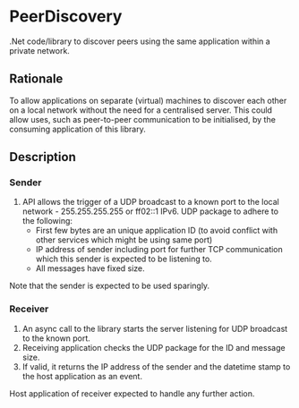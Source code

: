 # PeerDiscovery
.Net code/library to discover peers using the same application within a private network. 

## Rationale

To allow applications on separate (virtual) machines to discover each other on a local network without the need for a centralised server.  This could allow uses, such as peer-to-peer communication to be initialised, by the consuming application of this library.

## Description

### Sender
1. API allows the trigger of a UDP broadcast to a known port to the local network - 255.255.255.255 or ff02::1 IPv6.  UDP package to adhere to the following:
     - First few bytes are an unique application ID (to avoid conflict with other services which might be using same port)
     - IP address of sender including port for further TCP communication which this sender is expected to be listening to.
     - All messages have fixed size.

Note that the sender is expected to be used sparingly.

### Receiver
1. An async call to the library starts the server listening for UDP broadcast to the known port.
2. Receiving application checks the UDP package for the ID and message size.
3. If valid, it returns the IP address of the sender and the datetime stamp to the host application as an event.

Host application of receiver expected to handle any further action.

